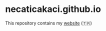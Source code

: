 # necaticakaci.github.io

This repository contains my [website](https://necaticakaci.github.io) (:tr:)
